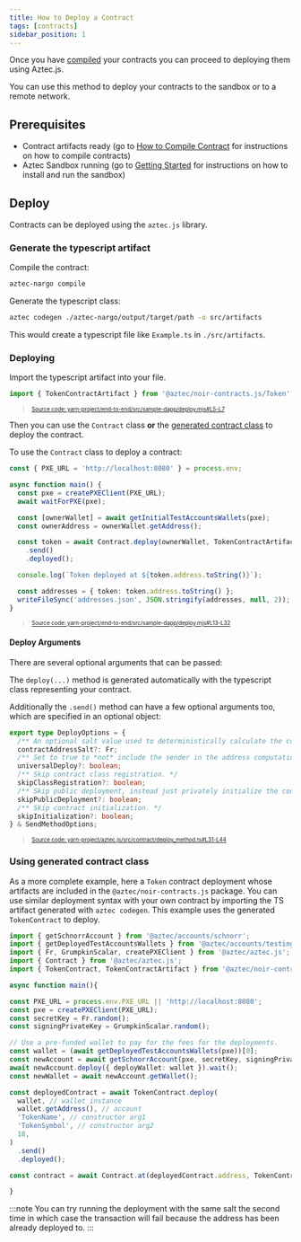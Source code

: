 ```yaml
---
title: How to Deploy a Contract
tags: [contracts]
sidebar_position: 1
---
```


Once you have [compiled](../smart_contracts/how_to_compile_contract.md) your contracts you can proceed to deploying them using Aztec.js.

You can use this method to deploy your contracts to the sandbox or to a remote network.

## Prerequisites

- Contract artifacts ready (go to [How to Compile Contract](../smart_contracts/how_to_compile_contract.md) for instructions on how to compile contracts)
- Aztec Sandbox running (go to [Getting Started](../../getting_started.md) for instructions on how to install and run the sandbox)

## Deploy

Contracts can be deployed using the `aztec.js` library.

### Generate the typescript artifact

Compile the contract:

```bash
aztec-nargo compile
```

Generate the typescript class:

```bash
aztec codegen ./aztec-nargo/output/target/path -o src/artifacts
```

This would create a typescript file like `Example.ts` in `./src/artifacts`.

### Deploying

Import the typescript artifact into your file.

```typescript title="import_artifact" showLineNumbers 
import { TokenContractArtifact } from '@aztec/noir-contracts.js/Token';
```
> <sup><sub><a href="https://github.com/AztecProtocol/aztec-packages/blob/master/yarn-project/end-to-end/src/sample-dapp/deploy.mjs#L5-L7" target="_blank" rel="noopener noreferrer">Source code: yarn-project/end-to-end/src/sample-dapp/deploy.mjs#L5-L7</a></sub></sup>


Then you can use the `Contract` class **or** the [generated contract class](#using-generated-class) to deploy the contract.

To use the `Contract` class to deploy a contract:

```typescript title="dapp-deploy" showLineNumbers 
const { PXE_URL = 'http://localhost:8080' } = process.env;

async function main() {
  const pxe = createPXEClient(PXE_URL);
  await waitForPXE(pxe);

  const [ownerWallet] = await getInitialTestAccountsWallets(pxe);
  const ownerAddress = ownerWallet.getAddress();

  const token = await Contract.deploy(ownerWallet, TokenContractArtifact, [ownerAddress, 'TokenName', 'TKN', 18])
    .send()
    .deployed();

  console.log(`Token deployed at ${token.address.toString()}`);

  const addresses = { token: token.address.toString() };
  writeFileSync('addresses.json', JSON.stringify(addresses, null, 2));
}
```
> <sup><sub><a href="https://github.com/AztecProtocol/aztec-packages/blob/master/yarn-project/end-to-end/src/sample-dapp/deploy.mjs#L13-L32" target="_blank" rel="noopener noreferrer">Source code: yarn-project/end-to-end/src/sample-dapp/deploy.mjs#L13-L32</a></sub></sup>


#### Deploy Arguments

There are several optional arguments that can be passed:

The `deploy(...)` method is generated automatically with the typescript class representing your contract.

Additionally the `.send()` method can have a few optional arguments too, which are specified in an optional object:

```typescript title="deploy_options" showLineNumbers 
export type DeployOptions = {
  /** An optional salt value used to deterministically calculate the contract address. */
  contractAddressSalt?: Fr;
  /** Set to true to *not* include the sender in the address computation. */
  universalDeploy?: boolean;
  /** Skip contract class registration. */
  skipClassRegistration?: boolean;
  /** Skip public deployment, instead just privately initialize the contract. */
  skipPublicDeployment?: boolean;
  /** Skip contract initialization. */
  skipInitialization?: boolean;
} & SendMethodOptions;
```
> <sup><sub><a href="https://github.com/AztecProtocol/aztec-packages/blob/master/yarn-project/aztec.js/src/contract/deploy_method.ts#L31-L44" target="_blank" rel="noopener noreferrer">Source code: yarn-project/aztec.js/src/contract/deploy_method.ts#L31-L44</a></sub></sup>


### Using generated contract class

As a more complete example, here a `Token` contract deployment whose artifacts are included in the `@aztec/noir-contracts.js` package. You can use similar deployment syntax with your own contract by importing the TS artifact generated with `aztec codegen`. This example uses the generated `TokenContract` to deploy.

```ts
import { getSchnorrAccount } from '@aztec/accounts/schnorr';
import { getDeployedTestAccountsWallets } from '@aztec/accounts/testing';
import { Fr, GrumpkinScalar, createPXEClient } from '@aztec/aztec.js';
import { Contract } from '@aztec/aztec.js';
import { TokenContract, TokenContractArtifact } from '@aztec/noir-contracts.js/Token';

async function main(){

const PXE_URL = process.env.PXE_URL || 'http://localhost:8080';
const pxe = createPXEClient(PXE_URL);
const secretKey = Fr.random();
const signingPrivateKey = GrumpkinScalar.random();

// Use a pre-funded wallet to pay for the fees for the deployments.
const wallet = (await getDeployedTestAccountsWallets(pxe))[0];
const newAccount = await getSchnorrAccount(pxe, secretKey, signingPrivateKey);
await newAccount.deploy({ deployWallet: wallet }).wait();
const newWallet = await newAccount.getWallet();

const deployedContract = await TokenContract.deploy(
  wallet, // wallet instance
  wallet.getAddress(), // account
  'TokenName', // constructor arg1
  'TokenSymbol', // constructor arg2
  18,
)
  .send()
  .deployed();

const contract = await Contract.at(deployedContract.address, TokenContractArtifact, wallet);

}
```

:::note
You can try running the deployment with the same salt the second time in which case the transaction will fail because the address has been already deployed to.
:::